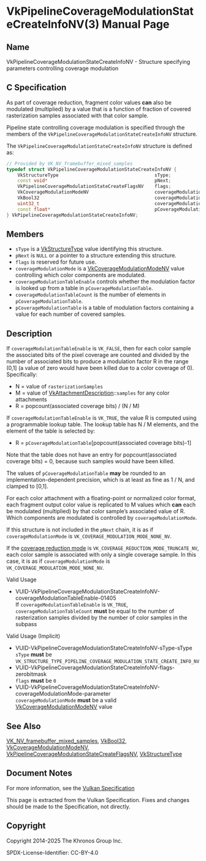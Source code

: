 # VkPipelineCoverageModulationStateCreateInfoNV(3) Manual Page

## Name

VkPipelineCoverageModulationStateCreateInfoNV - Structure specifying parameters controlling coverage modulation



## [](#_c_specification)C Specification

As part of coverage reduction, fragment color values **can** also be modulated (multiplied) by a value that is a function of fraction of covered rasterization samples associated with that color sample.

Pipeline state controlling coverage modulation is specified through the members of the `VkPipelineCoverageModulationStateCreateInfoNV` structure.

The `VkPipelineCoverageModulationStateCreateInfoNV` structure is defined as:

```c++
// Provided by VK_NV_framebuffer_mixed_samples
typedef struct VkPipelineCoverageModulationStateCreateInfoNV {
    VkStructureType                                   sType;
    const void*                                       pNext;
    VkPipelineCoverageModulationStateCreateFlagsNV    flags;
    VkCoverageModulationModeNV                        coverageModulationMode;
    VkBool32                                          coverageModulationTableEnable;
    uint32_t                                          coverageModulationTableCount;
    const float*                                      pCoverageModulationTable;
} VkPipelineCoverageModulationStateCreateInfoNV;
```

## [](#_members)Members

- `sType` is a [VkStructureType](https://registry.khronos.org/vulkan/specs/latest/man/html/VkStructureType.html) value identifying this structure.
- `pNext` is `NULL` or a pointer to a structure extending this structure.
- `flags` is reserved for future use.
- `coverageModulationMode` is a [VkCoverageModulationModeNV](https://registry.khronos.org/vulkan/specs/latest/man/html/VkCoverageModulationModeNV.html) value controlling which color components are modulated.
- `coverageModulationTableEnable` controls whether the modulation factor is looked up from a table in `pCoverageModulationTable`.
- `coverageModulationTableCount` is the number of elements in `pCoverageModulationTable`.
- `pCoverageModulationTable` is a table of modulation factors containing a value for each number of covered samples.

## [](#_description)Description

If `coverageModulationTableEnable` is `VK_FALSE`, then for each color sample the associated bits of the pixel coverage are counted and divided by the number of associated bits to produce a modulation factor R in the range (0,1] (a value of zero would have been killed due to a color coverage of 0). Specifically:

- N = value of `rasterizationSamples`
- M = value of [VkAttachmentDescription](https://registry.khronos.org/vulkan/specs/latest/man/html/VkAttachmentDescription.html)::`samples` for any color attachments
- R = popcount(associated coverage bits) / (N / M)

If `coverageModulationTableEnable` is `VK_TRUE`, the value R is computed using a programmable lookup table. The lookup table has N / M elements, and the element of the table is selected by:

- R = `pCoverageModulationTable`\[popcount(associated coverage bits)-1]

Note that the table does not have an entry for popcount(associated coverage bits) = 0, because such samples would have been killed.

The values of `pCoverageModulationTable` **may** be rounded to an implementation-dependent precision, which is at least as fine as 1 / N, and clamped to \[0,1].

For each color attachment with a floating-point or normalized color format, each fragment output color value is replicated to M values which **can** each be modulated (multiplied) by that color sample’s associated value of R. Which components are modulated is controlled by `coverageModulationMode`.

If this structure is not included in the `pNext` chain, it is as if `coverageModulationMode` is `VK_COVERAGE_MODULATION_MODE_NONE_NV`.

If the [coverage reduction mode](https://registry.khronos.org/vulkan/specs/latest/html/vkspec.html#fragops-coverage-reduction) is `VK_COVERAGE_REDUCTION_MODE_TRUNCATE_NV`, each color sample is associated with only a single coverage sample. In this case, it is as if `coverageModulationMode` is `VK_COVERAGE_MODULATION_MODE_NONE_NV`.

Valid Usage

- [](#VUID-VkPipelineCoverageModulationStateCreateInfoNV-coverageModulationTableEnable-01405)VUID-VkPipelineCoverageModulationStateCreateInfoNV-coverageModulationTableEnable-01405  
  If `coverageModulationTableEnable` is `VK_TRUE`, `coverageModulationTableCount` **must** be equal to the number of rasterization samples divided by the number of color samples in the subpass

Valid Usage (Implicit)

- [](#VUID-VkPipelineCoverageModulationStateCreateInfoNV-sType-sType)VUID-VkPipelineCoverageModulationStateCreateInfoNV-sType-sType  
  `sType` **must** be `VK_STRUCTURE_TYPE_PIPELINE_COVERAGE_MODULATION_STATE_CREATE_INFO_NV`
- [](#VUID-VkPipelineCoverageModulationStateCreateInfoNV-flags-zerobitmask)VUID-VkPipelineCoverageModulationStateCreateInfoNV-flags-zerobitmask  
  `flags` **must** be `0`
- [](#VUID-VkPipelineCoverageModulationStateCreateInfoNV-coverageModulationMode-parameter)VUID-VkPipelineCoverageModulationStateCreateInfoNV-coverageModulationMode-parameter  
  `coverageModulationMode` **must** be a valid [VkCoverageModulationModeNV](https://registry.khronos.org/vulkan/specs/latest/man/html/VkCoverageModulationModeNV.html) value

## [](#_see_also)See Also

[VK\_NV\_framebuffer\_mixed\_samples](https://registry.khronos.org/vulkan/specs/latest/man/html/VK_NV_framebuffer_mixed_samples.html), [VkBool32](https://registry.khronos.org/vulkan/specs/latest/man/html/VkBool32.html), [VkCoverageModulationModeNV](https://registry.khronos.org/vulkan/specs/latest/man/html/VkCoverageModulationModeNV.html), [VkPipelineCoverageModulationStateCreateFlagsNV](https://registry.khronos.org/vulkan/specs/latest/man/html/VkPipelineCoverageModulationStateCreateFlagsNV.html), [VkStructureType](https://registry.khronos.org/vulkan/specs/latest/man/html/VkStructureType.html)

## [](#_document_notes)Document Notes

For more information, see the [Vulkan Specification](https://registry.khronos.org/vulkan/specs/latest/html/vkspec.html#VkPipelineCoverageModulationStateCreateInfoNV)

This page is extracted from the Vulkan Specification. Fixes and changes should be made to the Specification, not directly.

## [](#_copyright)Copyright

Copyright 2014-2025 The Khronos Group Inc.

SPDX-License-Identifier: CC-BY-4.0